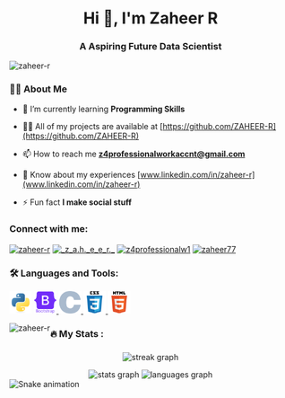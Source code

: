 <h1 align="center">Hi 👋, I'm Zaheer R</h1>
<h3 align="center">A Aspiring Future Data Scientist</h3>

<p align="left"> <img src="https://komarev.com/ghpvc/?username=zaheer-r&label=Profile%20views&color=0e75b6&style=flat" alt="zaheer-r" /> </p>


<h3 align="left">👩‍💻  About Me</h3>

- 🌱 I’m currently learning **Programming Skills**

- 👨‍💻 All of my projects are available at [https://github.com/ZAHEER-R](https://github.com/ZAHEER-R)

- 📫 How to reach me **z4professionalworkaccnt@gmail.com**

- 📄 Know about my experiences [www.linkedin.com/in/zaheer-r](www.linkedin.com/in/zaheer-r)

- ⚡ Fun fact **I make social stuff**

<h3 align="left">Connect with me:</h3>
<p align="left">
<a href="https://linkedin.com/in/zaheer-r" target="blank"><img align="center" src="https://raw.githubusercontent.com/rahuldkjain/github-profile-readme-generator/master/src/images/icons/Social/linked-in-alt.svg" alt="zaheer-r" height="30" width="40" /></a>
<a href="https://instagram.com/_z_a.h._e_e_r._" target="blank"><img align="center" src="https://raw.githubusercontent.com/rahuldkjain/github-profile-readme-generator/master/src/images/icons/Social/instagram.svg" alt="_z_a.h._e_e_r._" height="30" width="40" /></a>
<a href="https://www.hackerrank.com/z4professionalw1" target="blank"><img align="center" src="https://raw.githubusercontent.com/rahuldkjain/github-profile-readme-generator/master/src/images/icons/Social/hackerrank.svg" alt="z4professionalw1" height="30" width="40" /></a>
<a href="https://www.leetcode.com/zaheer77" target="blank"><img align="center" src="https://raw.githubusercontent.com/rahuldkjain/github-profile-readme-generator/master/src/images/icons/Social/leet-code.svg" alt="zaheer77" height="30" width="40" /></a>
</p>

<h3 align="left">🛠 Languages and Tools:</h3>
<p align="left"> <img src="https://raw.githubusercontent.com/devicons/devicon/master/icons/python/python-original.svg" alt="python" width="40" height="40"/> </a><a href="https://getbootstrap.com" target="_blank" rel="noreferrer"> <img src="https://raw.githubusercontent.com/devicons/devicon/master/icons/bootstrap/bootstrap-plain-wordmark.svg" alt="bootstrap" width="40" height="40"/> </a> <a href="https://www.cprogramming.com/" target="_blank" rel="noreferrer"> <img src="https://raw.githubusercontent.com/devicons/devicon/master/icons/c/c-original.svg" alt="c" width="40" height="40"/> </a> <a href="https://www.w3schools.com/css/" target="_blank" rel="noreferrer"> <img src="https://raw.githubusercontent.com/devicons/devicon/master/icons/css3/css3-original-wordmark.svg" alt="css3" width="40" height="40"/> </a> <a href="https://www.w3.org/html/" target="_blank" rel="noreferrer"> <img src="https://raw.githubusercontent.com/devicons/devicon/master/icons/html5/html5-original-wordmark.svg" alt="html5" width="40" height="40"/> </a> </p>

<p><img align="left" src="https://github-readme-stats.vercel.app/api/top-langs?username=zaheer-r&show_icons=true&locale=en&layout=compact" alt="zaheer-r" /></p>

<h3 align="left">🔥 My Stats :</h3>

###

<p><div align="center">
  <img src="https://streak-stats.demolab.com?user=zaheer-r&locale=en&mode=daily&theme=dark&hide_border=false&border_radius=5&order=3" height="220" alt="streak graph"  />
</div></p>


<div align="center">
  <img src="https://github-readme-stats.vercel.app/api?username=maurodesouza&hide_title=false&hide_rank=false&show_icons=true&include_all_commits=true&count_private=true&disable_animations=false&theme=dracula&locale=en&hide_border=false" height="150" alt="stats graph"  />
  <img src="https://github-readme-stats.vercel.app/api/top-langs?username=maurodesouza&locale=en&hide_title=false&layout=compact&card_width=320&langs_count=5&theme=dracula&hide_border=false" height="150" alt="languages graph"  />
</div>

<img src="https://raw.githubusercontent.com/maurodesouza/maurodesouza/output/snake.svg" alt="Snake animation" />
